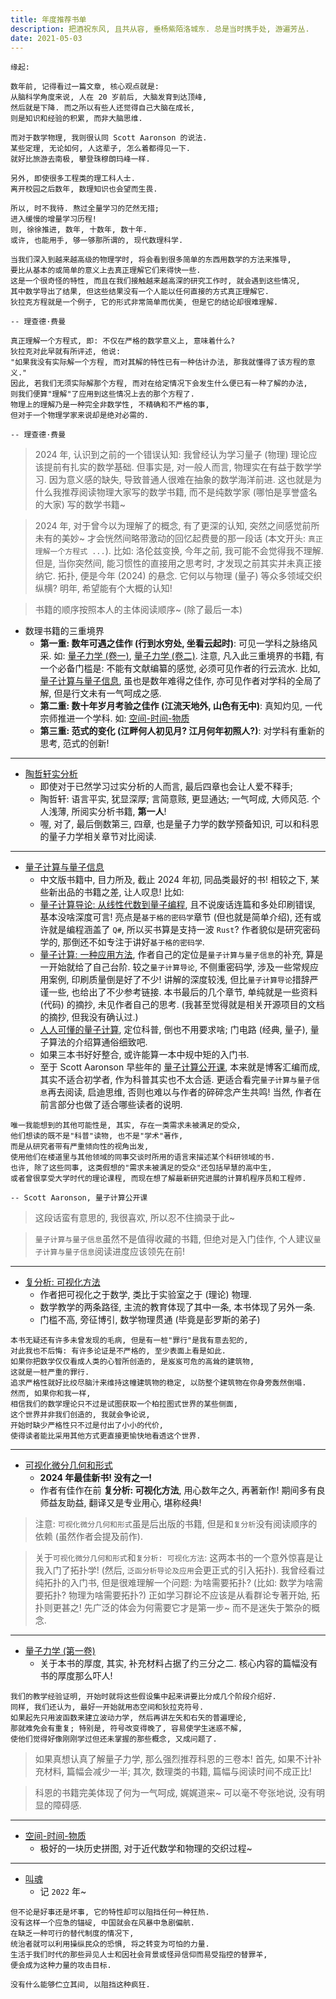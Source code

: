 ```yaml
---
title: 年度推荐书单
description: 把酒祝东风, 且共从容, 垂杨紫陌洛城东. 总是当时携手处, 游遍芳丛.
date: 2021-05-03
---
```


```
缘起:

数年前, 记得看过一篇文章, 核心观点就是:
从脑科学角度来说, 人在 20 岁前后, 大脑发育到达顶峰,
然后就是下降. 而之所以有些人还觉得自己大脑在成长,
则是知识和经验的积累, 而非大脑思维.

而对于数学物理, 我则很认同 Scott Aaronson 的说法.
某些定理, 无论如何, 人这辈子, 怎么着都得见一下.
就好比旅游去南极, 攀登珠穆朗玛峰一样.

另外, 即使很多工程类的理工科人士.
离开校园之后数年, 数理知识也会望而生畏.

所以, 时不我待. 熬过全量学习的茫然无措;
进入缓慢的增量学习历程!
则, 徐徐推进, 数年, 十数年, 数十年.
或许, 也能用手, 够一够那所谓的, 现代数理科学.
```

```
当我们深入到越来越高级的物理学时, 将会看到很多简单的东西用数学的方法来推导,
要比从基本的或简单的意义上去真正理解它们来得快一些.
这是一个很奇怪的特性, 而且在我们接触越来越高深的研究工作时, 就会遇到这些情况,
其中数学导出了结果, 但这些结果没有一个人能以任何直接的方式真正理解它.
狄拉克方程就是一个例子, 它的形式非常简单而优美, 但是它的结论却很难理解.

-- 理查德·费曼
```

```
真正理解一个方程式, 即: 不仅在严格的数学意义上, 意味着什么?
狄拉克对此早就有所评述, 他说:
"如果我没有实际解一个方程, 而对其解的特性已有一种估计办法, 那我就懂得了该方程的意义."
因此, 若我们无须实际解那个方程, 而对在给定情况下会发生什么便已有一种了解的办法,
则我们便算"理解"了应用到这些情况上去的那个方程了.
物理上的理解乃是一种完全非数学性, 不精确和不严格的事,
但对于一个物理学家来说却是绝对必需的.

-- 理查德·费曼
```

> 2024 年, 认识到之前的一个错误认知:
  我曾经认为学习量子 (物理) 理论应该提前有扎实的数学基础.
  但事实是, 对一般人而言, 物理实在有益于数学学习.
  因为意义感的缺失, 导致普通人很难在抽象的数学海洋前进.
  这也就是为什么我推荐阅读物理大家写的数学书籍,
  而不是纯数学家 (哪怕是享誉盛名的大家) 写的数学书籍~

> 2024 年, 对于曾今以为理解了的概念, 有了更深的认知,
  突然之间感觉前所未有的美妙~
  才会恍然间略带激动的回忆起费曼的那一段话
  (本文开头: `真正理解一个方程式 ...`).
  比如: 洛伦兹变换, 今年之前, 我可能不会觉得我不理解.
  但是, 当你突然间, 能习惯性的直接用之思考时,
  才发现之前其实并未真正接纳它.
  拓扑, 便是今年 (2024) 的悬念.
  它何以与物理 (量子) 等众多领域交织纵横?
  明年, 希望能有个大概的认知!

> 书籍的顺序按照本人的主体阅读顺序~ (除了最后一本)

- 数理书籍的三重境界
  - __第一重: 数年可遇之佳作 (行到水穷处, 坐看云起时)__:
    可见一学科之脉络风采. 如:
    [量子力学 (卷一)](https://book.douban.com/subject/25954720/),
    [量子力学 (卷二)](https://book.douban.com/subject/26716232/).
    注意, 凡入此三重境界的书籍, 有一个必备门槛是:
    不能有文献编纂的感觉, 必须可见作者的行云流水. 比如,
    [量子计算与量子信息](https://book.douban.com/subject/35777059/),
    虽也是数年难得之佳作, 亦可见作者对学科的全局了解, 但是行文未有一气呵成之感.
  - __第二重: 数十年岁月考验之佳作 (江流天地外, 山色有无中)__:
    真知灼见, 一代宗师推进一个学科. 如:
    [空间-时间-物质](https://book.douban.com/subject/36351918/)
  - __第三重: 范式的变化 (江畔何人初见月? 江月何年初照人?)__:
    对学科有重新的思考, 范式的创新!

------------------

- [陶哲轩实分析](https://book.douban.com/subject/30227556/)
  - 即使对于已然学习过实分析的人而言, 最后四章也会让人爱不释手;
  - 陶哲轩: 语言平实, 犹显深厚; 言简意赅, 更显通达; 一气呵成, 大师风范.
    个人浅薄, 所阅实分析书籍, __第一人__!
  - 喔, 对了, 最后倒数第三, 四章, 也是量子力学的数学预备知识,
    可以和科恩的量子力学相关章节对比阅读.

------------------

- [量子计算与量子信息](https://book.douban.com/subject/35777059/)
  - 中文版书籍中, 目力所及, 截止 2024 年初, 同品类最好的书!
    相较之下, 某些新出品的书籍之差, 让人叹息! 比如:
  - [量子计算导论: 从线性代数到量子编程](https://book.douban.com/subject/36329438/),
    且不说废话连篇和多处印刷错误, 基本没啥深度可言!
    亮点是`基于格的密码学`章节 (但也就是简单介绍),
    还有或许就是编程涵盖了 `Q#`, 所以买书算是支持一波 `Rust`?
    作者貌似是研究密码学的, 那倒还不如专注于讲好`基于格的密码学`.
  - [量子计算: 一种应用方法](https://book.douban.com/subject/35812490/),
    作者自己的定位是`量子计算与量子信息`的补充, 算是一开始就给了自己台阶.
    较之`量子计算导论`, 不侧重密码学, 涉及一些常规应用案例, 印刷质量倒是好了不少!
    讲解的深度较浅, 但比`量子计算导论`措辞严谨一些, 也给出了不少参考链接.
    本书最后的几个章节, 单纯就是一些资料 (代码) 的摘抄, 未见作者自己的思考.
    (我甚至觉得就是相关开源项目的文档的摘抄, 但我没有确认过.)
  - [人人可懂的量子计算](https://book.douban.com/subject/34996717/),
    定位科普, 倒也不用要求啥; 门电路 (经典, 量子), 量子算法的介绍算通俗细致吧.
  - 如果三本书好好整合, 或许能算一本中规中矩的入门书.
  - 至于 Scott Aaronson 早些年的
    [量子计算公开课](https://book.douban.com/subject/35467917/),
    本来就是博客汇编而成, 其实不适合初学者, 作为科普其实也不太合适.
    更适合看完`量子计算与量子信息`再去阅读, 启迪思维,
    否则也难以与作者的碎碎念产生共鸣!
    当然, 作者在前言部分也做了适合哪些读者的说明.

```
唯一我能想到的其他可能性是, 其实, 存在一类需求未被满足的受众,
他们想读的既不是"科普"读物, 也不是"学术"著作,
而是从研究者带有严重倾向性的视角出发,
使用他们在楼道里与其他领域的同事交谈时所用的语言来描述某个科研领域的书.
也许, 除了这些同事, 这类假想的"需求未被满足的受众"还包括早慧的高中生,
或者曾很享受大学时代的理论课程, 而现在想了解最新研究进展的计算机程序员和工程师.

-- Scott Aaronson, 量子计算公开课
```

> 这段话蛮有意思的, 我很喜欢, 所以忍不住摘录于此~

> `量子计算与量子信息`虽然不是值得收藏的书籍, 但绝对是入门佳作,
  个人建议`量子计算与量子信息`阅读进度应该领先在前!

------------------

- [复分析: 可视化方法](https://book.douban.com/subject/35316347/)
  - 作者把可视化之于数学, 类比于实验室之于 (理论) 物理.
  - 数学教学的两条路径, 主流的教育体现了其中一条, 本书体现了另外一条.
  - 门槛不高, 旁征博引, 数学物理贯通 (毕竟是彭罗斯的弟子)

```
本书无疑还有许多未曾发现的毛病, 但是有一桩"罪行"是我有意去犯的,
对此我也不后悔: 有许多论证是不严格的, 至少表面上看是如此.
如果你把数学仅仅看成人类的心智所创造的, 是岌岌可危的高耸的建筑物,
这就是一桩严重的罪行.
追求严格性就好比绞尽脑汁来维持这幢建筑物的稳定, 以防整个建筑物在你身旁轰然倒塌.
然而, 如果你和我一样,
相信我们的数学理论只不过是试图获取一个柏拉图式世界的某些侧面,
这个世界并非我们创造的, 我就会争论说,
开始时缺少严格性只不过是付出了小小的代价,
使得读者能比采用其他方式更直接更愉快地看透这个世界.
```

------------------

- [可视化微分几何和形式](https://book.douban.com/subject/36369485/)
  - __2024 年最佳新书! 没有之一!__
  - 作者有佳作在前 __复分析: 可视化方法__, 用心数年之久, 再著新作!
    期间多有良师益友助益, 翻译又是专业用心, 堪称经典!

> 注意: `可视化微分几何和形式`虽是后出版的书籍,
  但是和`复分析`没有阅读顺序的依赖 (虽然作者会提及前作).

> 关于`可视化微分几何和形式`和`复分析: 可视化方法`:
  这两本书的一个意外惊喜是让我入门了拓扑学!
  (然后, `泛函分析导论及应用`会更正式的引入拓扑).
  我曾经看过纯拓扑的入门书, 但是很难理解一个问题: 为啥需要拓扑?
  (比如: 数学为啥需要拓扑? 物理为啥需要拓扑?)
  正如学习群论不应该是从看群论专著开始, 拓扑则更甚之!
  先广泛的体会为何需要它才是第一步~ 而不是迷失于繁杂的概念.

------------------

- [量子力学 (第一卷)](https://book.douban.com/subject/25954720/)
  - 关于本书的厚度, 其实, 补充材料占据了约三分之二.
    核心内容的篇幅没有书的厚度那么吓人!

```
我们的教学经验证明, 开始时就将这些假设集中起来讲要比分成几个阶段介绍好.
同样, 我们还认为, 最好一开始就用态空间和狄拉克符号.
如果起先只用波函数来建立波动力学, 然后再讲左矢和右矢的普遍理论,
那就难免会有重复; 特别是, 符号改变得晚了, 容易使学生迷惑不解,
使他们觉得好像刚刚学过但还未掌握的那些概念, 又成问题了.
```

> 如果真想认真了解量子力学, 那么强烈推荐科恩的三卷本!
  首先, 如果不计补充材料, 篇幅会减少一半;
  其次, 数理类的书籍, 篇幅与阅读时间不成正比!

> 科恩的书籍完美体现了何为一气呵成, 娓娓道来~
  可以毫不夸张地说, 没有明显的障碍感.

------------------

- [空间-时间-物质](https://book.douban.com/subject/36351918/)
  - 极好的一块历史拼图, 对于近代数学和物理的交织过程~

------------------

- [叫魂](https://book.douban.com/subject/10471333/)
  - 记 `2022` 年~

```
但不论是好事还是坏事, 它的特性却可以阻挡任何一种狂热.
没有这样一个应急的锚碇, 中国就会在风暴中急剧偏航.
在缺乏一种可行的替代制度的情况下,
统治者就可以利用操纵民众的恐惧, 将之转变为可怕的力量.
生活于我们时代的那些异见人士和因社会背景或怪异信仰而易受指控的替罪羊,
便会成为这种力量的攻击目标.

没有什么能够伫立其间, 以阻挡这种疯狂.
```
